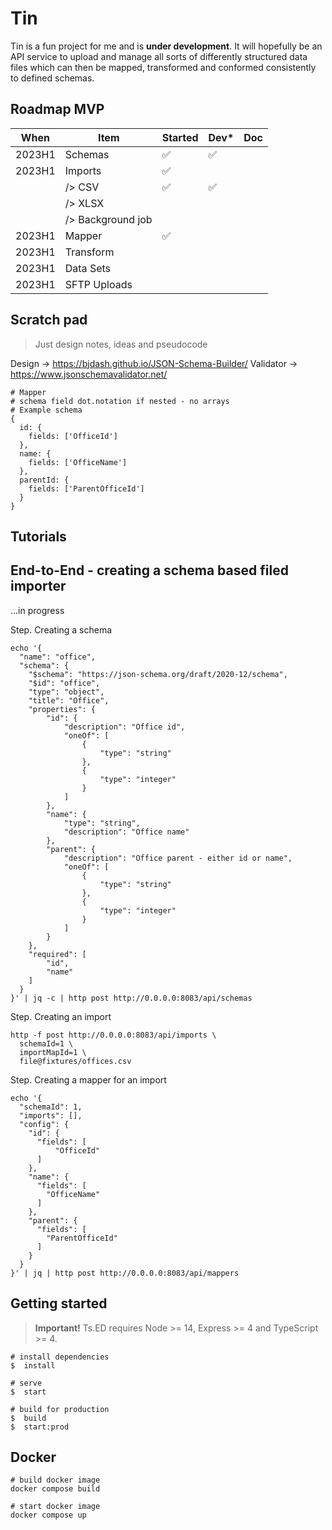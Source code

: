 # Tin

Tin is a fun project for me and is **under development**. 
It will hopefully be an API service to upload and manage all sorts of differently 
structured data files which can then be mapped, transformed and conformed
consistently to defined schemas.

## Roadmap MVP

| When   | Item              | Started            | Dev*               | Doc |
| ------ | ----------------- | ------------------ | ------------------ | --- |
| 2023H1 | Schemas           | :white_check_mark: | :white_check_mark: |
| 2023H1 | Imports           | :white_check_mark: |
|        | /> CSV            | :white_check_mark: | :white_check_mark: |
|        | /> XLSX           |
|        | /> Background job |
| 2023H1 | Mapper            | :white_check_mark: |
| 2023H1 | Transform         |
| 2023H1 | Data Sets         |
| 2023H1 | SFTP Uploads      |

## Scratch pad

> Just design notes, ideas and pseudocode

Design -> https://bjdash.github.io/JSON-Schema-Builder/
Validator -> https://www.jsonschemavalidator.net/

```
# Mapper
# schema field dot.notation if nested - no arrays
# Example schema
{
  id: {
    fields: ['OfficeId']
  },
  name: {
    fields: ['OfficeName']
  },
  parentId: {
    fields: ['ParentOfficeId']
  }
}
```

## Tutorials

## End-to-End - creating a schema based filed importer

...in progress

Step. Creating a schema

```http
echo '{
  "name": "office",
  "schema": {
    "$schema": "https://json-schema.org/draft/2020-12/schema",
    "$id": "office",
    "type": "object",
    "title": "Office",
    "properties": {
        "id": {
            "description": "Office id",
            "oneOf": [
                {
                    "type": "string"
                },
                {
                    "type": "integer"
                }
            ]
        },
        "name": {
            "type": "string",
            "description": "Office name"
        },
        "parent": {
            "description": "Office parent - either id or name",
            "oneOf": [
                {
                    "type": "string"
                },
                {
                    "type": "integer"
                }
            ]
        }
    },
    "required": [
        "id",
        "name"
    ]
  }
}' | jq -c | http post http://0.0.0.0:8083/api/schemas
```

Step. Creating an import

```http
http -f post http://0.0.0.0:8083/api/imports \
  schemaId=1 \
  importMapId=1 \
  file@fixtures/offices.csv 
```

Step. Creating a mapper for an import

```http
echo '{
  "schemaId": 1,
  "imports": [],
  "config": {
    "id": {
      "fields": [
          "OfficeId"
      ]
    },
    "name": {
      "fields": [
        "OfficeName"
      ]
    },
    "parent": {
      "fields": [
        "ParentOfficeId"
      ]
    }
  }
}' | jq | http post http://0.0.0.0:8083/api/mappers
```

## Getting started

> **Important!** Ts.ED requires Node >= 14, Express >= 4 and TypeScript >= 4.

```batch
# install dependencies
$  install

# serve
$  start

# build for production
$  build
$  start:prod
```

## Docker

```
# build docker image
docker compose build

# start docker image
docker compose up
```
